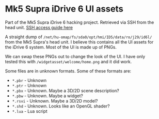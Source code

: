 # Mk5 Supra iDrive 6 UI assets

Part of the Mk5 Supra iDrive 6 hacking project. Retrieved via SSH from the head unit. [SSH access guide here](https://www.supramkv.com/threads/ssh-access-guide-supra-nbtevo-headunit.24190/)

A straight dump of `/net/hu-omap/fs/sda0/opt/hmi/ID5/data/ro/j29/id6l/` from the Mk5 Supra's head unit. I believe this contains all the UI assets for the iDrive 6 system. Most of the UI is made up of PNGs.

We can swap these PNGs out to change the look of the UI. I have only tested this with `/widgetasset/welcome/home.png` and it did work.

Some files are in unknown formats. Some of these formats are:

- `*.pbr` - Unknown
- `*.ptr` - Unknown
- `*.pbx` - Unknown. Maybe a 3D/2D scene description?
- `*.pbw` - Unknown. Maybe a widget?
- `*.rsvi` - Unknown. Maybe a 3D/2D model?
- `*.shd` - Unknown. Looks like an OpenGL shader?
- `*.lua` - Lua script
